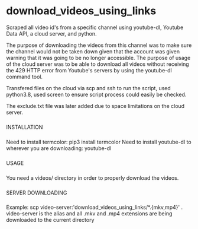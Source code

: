 # download_videos_using_links
Scraped all video id's from a specific channel using youtube-dl, Youtube Data API, a cloud server, and python. 

The purpose of downloading the videos from this channel was to make sure the channel would not be taken down given that the account was given warning that it was going to be no longer accessible. The purpose of usage of the cloud server was to be able to download all videos without receiving the 429 HTTP error from Youtube's servers by using the youtube-dl command tool. 

Transfered files on the cloud via scp and ssh to run the script, used python3.8, used screen to ensure script process could easily be checked.

The exclude.txt file was later added due to space limitations on the cloud server.

###
INSTALLATION
###
Need to install termcolor:
	pip3 install termcolor
Need to install youtube-dl to wherever you are downloading:
	youtube-dl

###
USAGE
###

You need a videos/ directory in order to properly download the videos. 

###
SERVER DOWNLOADING
###

Example:
scp video-server:'download_videos_using_links/*.{mkv,mp4}' .
video-server is the alias and all .mkv and .mp4 extensions are being downloaded to the current directory